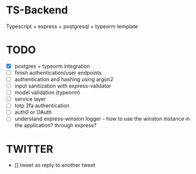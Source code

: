 # TS-Backend

Typescript + express + postgresql + typeorm template

# TODO

-   [x] postgres + typeorm integration
-   [ ] finish authentication/user endpoints
-   [ ] authentication and hashing using argon2
-   [ ] input sanitization with express-validator
-   [ ] model validation (typeorm)
-   [ ] service layer
-   [ ] totp 2fa authentication
-   [ ] auth0 or OAuth
-   [ ] understand express-winston logger - how to use the winston instance in the application? through express?

# TWITTER

-   [] tweet as reply to another tweet